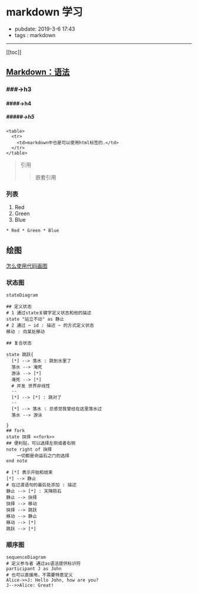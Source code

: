 # markdown 学习

- pubdate: 2019-3-6 17:43
- tags : markdown

---

[[toc]]

## [Markdown：语法](https://daringfireball.net/projects/markdown/syntax#philosophy)

### ###->h3

#### ####->h4

##### #####->h5

```html{run}
<table>
  <tr>
    <td>markdown中也是可以使用html标签的.</td>
  </tr>
</table>
```

> 引用
>
> > 嵌套引用

### 列表

1. Red
2. Green
3. Blue

```html
* Red * Green * Blue
```

## 绘图

[怎么使用代码画图](https://github.com/mermaid-js/mermaid)

### 状态图

```mermaid{run}
stateDiagram

## 定义状态
# 1 通过state关键字定义状态和他的描述
state "站立不动" as 静止
# 2 通过 ~ id : 描述 ~ 的方式定义状态
移动 : 向某处移动

## 复合状态

state 跳跃{
  [*] --> 落水 : 跳到水里了
  落水 --> 淹死
  游泳 --> [*]
  淹死 --> [*]
  # 并发 世界非线性
  --
  [*] --> [*] : 跳对了
  --
  [*] --> 落水 : 总感觉我曾经在这里落水过
  落水 --> 游泳

}
## fork
state 抉择 <<fork>>
## 便利贴，可以选择左侧或者右侧
note right of 抉择
    一切都是命运石之门的选择
end note

# [*] 表示开始和结束
[*] --> 静止
# 在过渡语句的最后处添加 : 描述
静止 --> [*] : 天降陨石
静止 --> 抉择
抉择 --> 移动
抉择 --> 跳跃
移动 --> 静止
移动 --> [*]
跳跃 --> [*]
```

### 顺序图

```mermaid{run}
sequenceDiagram
# 定义参与者 通过as语法提供标识符
participant J as John
# 也可以直接用，不需要特意定义
Alice->>J: Hello John, how are you?
J-->>Alice: Great!
```
